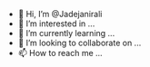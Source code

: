 - 👋 Hi, I’m @Jadejanirali
- 👀 I’m interested in ...
- 🌱 I’m currently learning ...
- 💞️ I’m looking to collaborate on ...
- 📫 How to reach me ...

<!---
Jadejanirali/Jadejanirali is a ✨ special ✨ repository because its `README.md` (this file) appears on your GitHub profile.
You can click the Preview link to take a look at your changes.
--->
